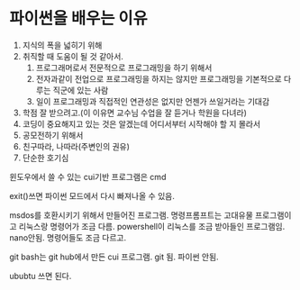 # 파이썬을 배우는 이유

1. 지식의 폭을 넓히기 위해
2. 취직할 때 도움이 될 것 같아서.
    1. 프로그래머로서 전문적으로 프로그래밍을 하기 위해서
    2. 전자과같이 전업으로 프로그래밍을 하지는 않지만 프로그래밍을 기본적으로 다루는 직군에 있는 사람
    3. 일이 프로그래밍과 직접적인 연관성은 없지만 언젠가 쓰일거라는 기대감
3. 학점 잘 받으려고.(이 이유면 교수님 수업을 잘 듣거나 학원을 다녀라)
4. 코딩이 중요해지고 있는 것은 알겠는데 어디서부터 시작해야 할 지 몰라서
5. 공모전하기 위해서
6. 친구따라, 나따라(주변인의 권유)
7. 단순한 호기심


윈도우에서 쓸 수 있는 cui기반 프로그램은 cmd

exit()쓰면 파이썬 모드에서 다시 빠져나올 수 있음.

msdos를 호환시키기 위해서 만들어진 프로그램.
명령프롬프트는 고대유물 프로그램이고 리눅스랑 명령어가 조금 다름.
powershell이 리눅스를 조금 받아들인 프로그램임. nano안됨. 명령어들도 조금 다르고.

git bash는 git hub에서 만든 cui 프로그램. git 됨. 파이썬 안됨.

ububtu 쓰면 된다.

